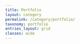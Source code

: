 ```yaml
---
title: Portfolio
layout: category
permalink: /category/portfolio/
taxonomy: portfolio
entries_layout: grid
classes: wide
---
```


